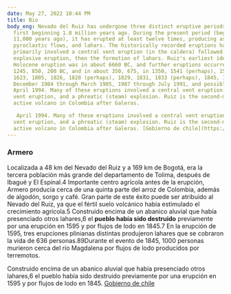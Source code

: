 ```yaml
---
date: May 27, 2022 10:44 PM
title: Bio
body_eng: Nevado del Ruiz has undergone three distinct eruptive periods, the
  first beginning 1.8 million years ago. During the present period (beginning
  11,000 years ago), it has erupted at least twelve times, producing ashfalls,
  pyroclastic flows, and lahars. The historically recorded eruptions have
  primarily involved a central vent eruption (in the caldera) followed by an
  explosive eruption, then the formation of lahars. Ruiz's earliest identified
  Holocene eruption was in about 6660 BC, and further eruptions occurred around
  1245, 850, 200 BC, and in about 350, 675, in 1350, 1541 (perhaps), 1570, 1595,
  1623, 1805, 1826, 1828 (perhaps), 1829, 1831, 1833 (perhaps), 1845, 1916,
  December 1984 through March 1985, 1987 through July 1991, and possibly in
  April 1994. Many of these eruptions involved a central vent eruption, a flank
  vent eruption, and a phreatic (steam) explosion. Ruiz is the second-most
  active volcano in Colombia after Galeras.

   April 1994. Many of these eruptions involved a central vent eruption, a flank
  vent eruption, and a phreatic (steam) explosion. Ruiz is the second-most
  active volcano in Colombia after Galeras. [Gobierno de chile](https://duckduckgo.com)
---
```

### Armero
Localizada a 48 km del Nevado del Ruiz y a 169 km de Bogotá, era la tercera población más grande del departamento de Tolima, después de Ibagué y El Espinal.4​ Importante centro agrícola antes de la erupción, Armero producía cerca de una quinta parte del arroz de Colombia, además de algodón, sorgo y café. Gran parte de este éxito puede ser atribuido al Nevado del Ruiz, ya que el fértil suelo volcánico había estimulado el crecimiento agrícola.5​ Construido encima de un abanico aluvial que había presenciado otros lahares,6​ el **pueblo había sido destruido** previamente por una erupción en 1595 y por flujos de lodo en 1845.7​ En la erupción de 1595, tres erupciones plinianas distintas produjeron lahares que se cobraron la vida de 636 personas.8​9​ Durante el evento de 1845, 1000 personas murieron cerca del río Magdalena por flujos de lodo producidos por terremotos.

Construido encima de un abanico aluvial que había presenciado otros lahares,6​ el pueblo había sido destruido previamente por una erupción en 1595 y por flujos de lodo en 1845. [Gobierno de chile](https://duckduckgo.com)